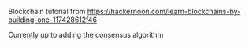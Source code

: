 Blockchain tutorial from https://hackernoon.com/learn-blockchains-by-building-one-117428612f46

Currently up to adding the consensus algorithm
